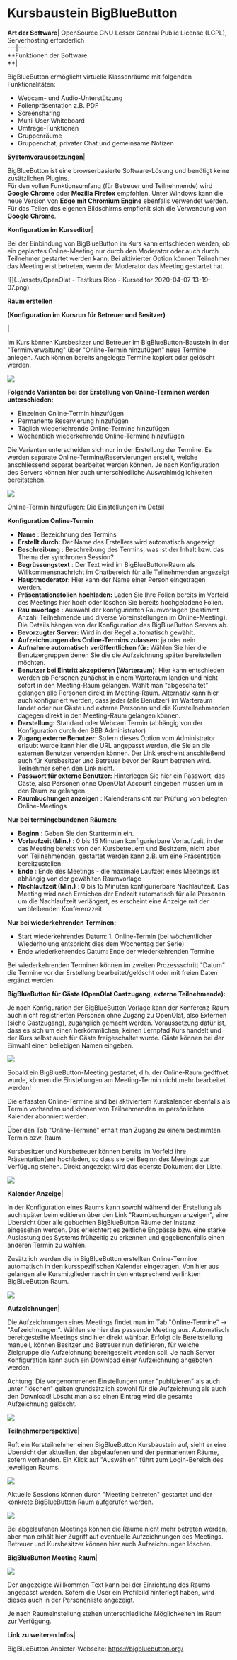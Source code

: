 # Kursbaustein BigBlueButton

**Art der Software**|  OpenSource GNU Lesser General Public License (LGPL),
Serverhosting erforderlich  
---|---  
 **Funktionen der Software  
**|

BigBlueButton ermöglicht virtuelle Klassenräume mit folgenden
Funktionalitäten:

  * Webcam- und Audio-Unterstützung
  * Folienpräsentation z.B. PDF
  * Screensharing
  * Multi-User Whiteboard
  * Umfrage-Funktionen
  * Gruppenräume
  * Gruppenchat, privater Chat und gemeinsame Notizen

  
 **Systemvoraussetzungen**|

BigBlueButton ist eine browserbasierte Software-Lösung und benötigt keine
zusätzlichen Plugins.  
Für den vollen Funktionsumfang (für Betreuer und Teilnehmende) wird **Google
Chrome** oder **Mozilla Firefox** empfohlen. Unter Windows kann die neue
Version von **Edge** **mit Chromium Engine** ebenfalls verwendet werden. Für
das Teilen des eigenen Bildschirms empfiehlt sich die Verwendung von **Google
Chrome**.  
  
  
 **Konfiguration im Kurseditor**|

Bei der Einbindung von BigBlueButton im Kurs kann entschieden werden, ob ein
geplantes Online-Meeting nur durch den Moderator oder auch durch Teilnehmer
gestartet werden kann. Bei aktivierter Option können Teilnehmer das Meeting
erst betreten, wenn der Moderator das Meeting gestartet hat.

![](../assets/OpenOlat - Testkurs Rico - Kurseditor 2020-04-07 13-19-07.png)  
  
 **Raum erstellen**

 **(Konfiguration im Kursrun für Betreuer und Besitzer)**

|

Im Kurs können Kursbesitzer und Betreuer im BigBlueButton-Baustein in der
"Terminverwaltung" über "Online-Termin hinzufügen" neue Termine anlegen. Auch
können bereits angelegte Termine kopiert oder gelöscht werden.

![](../assets/image2020-4-7_13-29-23.png)

 **Folgende Varianten bei der Erstellung von Online-Terminen werden
unterschieden:**

  * Einzelnen Online-Termin hinzufügen
  * Permanente Reservierung hinzufügen
  * Täglich wiederkehrende Online-Termine hinzufügen
  * Wöchentlich wiederkehrende Online-Termine hinzufügen

Die Varianten unterscheiden sich nur in der Erstellung der Termine. Es werden
separate Online-Termine/Reservierungen erstellt, welche anschliessend separat
bearbeitet werden können. Je nach Konfiguration des Servers können hier auch
unterschiedliche Auswahlmöglichkeiten bereitstehen.  

![](../assets/bbb_erstellen.png)

 Online-Termin hinzufügen: Die Einstellungen im Detail

 **Konfiguration Online-Termin**

  *  **Name** : Bezeichnung des Termins
  *  **Erstellt durch:** Der Name des Erstellers wird automatisch angezeigt.
  *  **Beschreibung** : Beschreibung des Termins, was ist der Inhalt bzw. das Thema der synchronen Session?
  *  **Begrüssungstext** : Der Text wird im BigBlueButton-Raum als Willkommensnachricht im Chatbereich für alle Teilnehmenden angezeigt
  *  **Hauptmoderator:** Hier kann der Name einer Person eingetragen werden.
  *  **Präsentationsfolien hochladen:** Laden Sie Ihre Folien bereits im Vorfeld des Meetings hier hoch oder löschen Sie bereits hochgeladene Folien.
  *  **Rau** **mvorlage** : Auswahl der konfigurierten Raumvorlagen (bestimmt Anzahl Teilnehmende und diverse Voreinstellungen im Online-Meeting). Die Details hängen von der Konfiguration des BigBlueButton Servers ab.
  *  **Bevorzugter Server:** Wird in der Regel automatisch gewählt.
  *  **Aufzeichnungen des Online-Termins zulassen:** ja oder nein
  *  **Aufnahme automatisch veröffentlichen für:** Wählen Sie hier die Benutzergruppen denen Sie die die Aufzeichnung später bereitstellen möchten.
  *  **Benutzer bei Eintritt akzeptieren (Warteraum):** Hier kann entschieden werden ob Personen zunächst in einem Warteraum landen und nicht sofort in den Meeting-Raum gelangen. Wählt man "abgeschaltet" gelangen alle Personen direkt im Meeting-Raum. Alternativ kann hier auch konfiguriert werden, dass jeder (alle Benutzer) im Warteraum landet oder nur Gäste und externe Personen und die Kursteilnehmenden dagegen direkt in den Meeting-Raum gelangen können.
  *  **Darstellung:** Standard oder Webcam Termin (abhängig von der Konfiguration durch den BBB Administrator)
  *  **Zugang externe Benutzer:** Sofern dieses Option vom Administrator erlaubt wurde kann hier die URL angepasst werden, die Sie an die externen Benutzer versenden können. Der Link erscheint anschließend auch für Kursbesitzer und Betreuer bevor der Raum betreten wird. Teilnehmer sehen den Link nicht.
  *  **Passwort für externe Benutzer:** Hinterlegen Sie hier ein Passwort, das Gäste, also Personen ohne OpenOlat Account eingeben müssen um  in den Raum zu gelangen.
  *  **Raumbuchungen anzeigen** : Kalenderansicht zur Prüfung von belegten Online-Meetings

 **Nur bei termingebundenen Räumen:**

  *  **Beginn** : Geben Sie den Starttermin ein.
  *  **Vorlaufzeit (Min.)** : 0 bis 15 Minuten konfigurierbare Vorlaufzeit, in der das Meeting bereits von den Kursbetreuern und Besitzern, nicht aber von Teilnehmenden, gestartet werden kann z.B. um eine Präsentation bereitzustellen.
  *  **Ende** : Ende des Meetings - die maximale Laufzeit eines Meetings ist abhängig von der gewählten Raumvorlage
  *  **Nachlaufzeit (Min.)** : 0 bis 15 Minuten konfigurierbare Nachlaufzeit. Das Meeting wird nach Erreichen der Endzeit automatisch für alle Personen um die Nachlaufzeit verlängert, es erscheint eine Anzeige mit der verbleibenden Konferenzzeit.

 **Nur bei wiederkehrenden Terminen:**

  * Start wiederkehrendes Datum: 1. Online-Termin (bei wöchentlicher Wiederholung entspricht dies dem Wochentag der Serie)
  * Ende wiederkehrendes Datum: Ende der wiederkehrenden Termine

Bei wiederkehrenden Terminen können im zweiten Prozessschritt "Datum" die
Termine vor der Erstellung bearbeitet/gelöscht oder mit freien Daten ergänzt
werden.

 **BigBlueButton für Gäste (OpenOlat Gastzugang, externe Teilnehmende):**

Je nach Konfiguration der BigBlueButton Vorlage kann der Konferenz-Raum auch
nicht registrierten Personen ohne Zugang zu OpenOlat, also Externen (siehe
[G](https://confluence.openolat.org/display/OO152DE/Gastzugang)[astzugang](https://confluence.openolat.org/display/OO152DE/Gastzugang)),
zugänglich gemacht werden. Voraussetzung dafür ist, dass es sich um einen
herkömmlichen, keinen Lernpfad Kurs handelt und der Kurs selbst auch für Gäste
freigeschaltet wurde.  Gäste können bei der Einwahl einen beliebigen Namen
eingeben.

![](../assets/bbb_externe2.png)

  

Sobald ein BigBlueButton-Meeting gestartet, d.h. der Online-Raum geöffnet
wurde, können die Einstellungen am Meeting-Termin nicht mehr bearbeitet
werden!

Die erfassten Online-Termine sind bei aktiviertem Kurskalender ebenfalls als
Termin vorhanden und können von Teilnehmenden im persönlichen Kalender
abonniert werden.

  

Über den Tab "Online-Termine" erhält man Zugang zu einem bestimmten Termin
bzw. Raum.

Kursbesitzer und Kursbetreuer können bereits im Vorfeld ihre Präsentation(en)
hochladen, so dass sie bei Beginn des Meetings zur Verfügung stehen. Direkt
angezeigt wird das oberste Dokument der Liste.

![](../assets/BBB_praesentation.png)

  

  
  
  
 **Kalender Anzeige**|

In der Konfiguration eines Raums kann sowohl während der Erstellung als auch
später beim editieren über den Link "Raumbuchungen anzeigen", eine Übersicht
über alle gebuchten BigBlueButton Räume der Instanz eingesehen werden. Das
erleichtert es zeitliche Engpässe bzw. eine starke Auslastung des Systems
frühzeitig zu erkennen und gegebenenfalls einen anderen Termin zu wählen.

Zusätzlich werden die in BigBlueButton erstellten Online-Termine automatisch
in den kursspezifischen Kalender eingetragen. Von hier aus gelangen alle
Kursmitglieder rasch in den entsprechend verlinkten BigBlueButton Raum.

![](../assets/image2020-4-7_14-14-5.png)  
  
 **Aufzeichnungen**|

Die Aufzeichnungen eines Meetings findet man im Tab "Online-Termine" →
"Aufzeichnungen". Wählen sie hier das passende Meeting aus. Automatisch
bereitgestellte Meetings sind hier direkt wählbar. Erfolgt die Bereitstellung
manuell, können Besitzer und Betreuer nun definieren, für welche Zielgruppe
die Aufzeichnung bereitgestellt werden soll. Je nach Server Konfiguration kann
auch ein Download einer Aufzeichnung angeboten werden.

Achtung: Die vorgenommenen Einstellungen unter "publizieren" als auch unter
"löschen" gelten grundsätzlich sowohl für die Aufzeichnung als auch den
Download! Löscht man also einen Eintrag wird die gesamte Aufzeichnung
gelöscht.

  

![](../assets/bbb_manuell_publizieren.png)  
  
 **Teilnehmerperspektive**|

Ruft ein Kursteilnehmer einen BigBlueButton Kursbaustein auf, sieht er eine
Übersicht der aktuellen, der abgelaufenen und der permanenten Räume, sofern
vorhanden.  Ein Klick auf "Auswählen" führt zum Login-Bereich des jeweiligen
Raums.

![](../assets/BBB_Uebersicht.png)

Aktuelle Sessions können durch "Meeting beitreten" gestartet und der konkrete
BigBlueButton Raum aufgerufen werden.

![](../assets/BBB_Meeting_beitreten.png)

Bei abgelaufenen Meetings können die Räume nicht mehr betreten werden, aber
man erhält hier Zugriff auf eventuelle Aufzeichnungen des Meetings. Betreuer
und Kursbesitzer können hier auch Aufzeichnungen löschen.  
  
 **BigBlueButton Meeting Raum**|

 **![](../assets/BBB-Raum.png)**

Der angezeigte Willkommen Text kann bei der Einrichtung des Raums angepasst
werden. Sofern die User ein Profilbild hinterlegt haben, wird dieses auch in
der Personenliste angezeigt.

Je nach Raumeinstellung stehen unterschiedliche Möglichkeiten im Raum zur
Verfügung.  
  
 **Link zu weiteren Infos**|

BigBlueButton Anbieter-Webseite: <https://bigbluebutton.org/>

